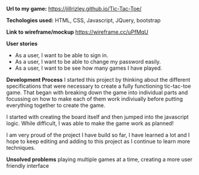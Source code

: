 **Url to my game:** https://jillrizley.github.io/Tic-Tac-Toe/

**Techologies used:**
HTML, CSS, Javascript, JQuery, bootstrap

**Link to wireframe/mockup**  https://wireframe.cc/uPfMqU

**User stories**
+  As a user, I want to be able to sign in.
+  As a user, I want to be able to change my password easily.
+  As a user, I want to be see how many games I have played.

**Development Process**
I started this project by thinking about the different specifications that were necessary to create a fully functioning tic-tac-toe game. That began with breaking down the game into individual parts and focussing on how to make each of them work indiviually before putting everything together to create the game.

I started with creating the board itself and then jumped into the javascript logic. While difficult, I was able to make the game work as planned!

I am very proud of the project I have build so far, I have learned a lot and I hope to keep editing and adding to this project as I continue to learn more techniques.

**Unsolved problems**
playing multiple games at a time, creating a more user friendly interface
